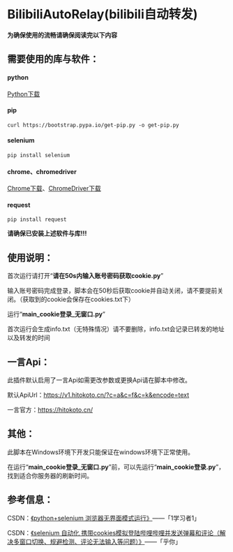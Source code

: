 # BilibiliAutoRelay(bilibili自动转发)

**为确保使用的流畅请确保阅读完以下内容**

## 需要使用的库与软件：

#### python

[Python下载](https://www.python.org/downloads/release)

#### pip

```
curl https://bootstrap.pypa.io/get-pip.py -o get-pip.py
```

#### selenium

```
pip install selenium
```

#### chrome、chromedriver

[Chrome下载](https://www.google.cn/chrome/thank-you.html?statcb=1&installdataindex=empty&defaultbrowser=0#)、[ChromeDriver下载](http://npm.taobao.org/mirrors/chromedriver/)

#### request

```
pip install request
```

**请确保已安装上述软件与库!!!**

## 使用说明：

首次运行请打开“**请在50s内输入账号密码获取cookie.py**”

输入账号密码完成登录，脚本会在50秒后获取cookie并自动关闭，请不要提前关闭。（获取到的cookie会保存在cookies.txt下）

运行“**main_cookie登录_无窗口.py**”

首次运行会生成info.txt（无特殊情况）请不要删除，info.txt会记录已转发的地址以及转发的时间

## 一言Api：

此插件默认启用了一言Api如需更改参数或更换Api请在脚本中修改。

默认ApiUrl：https://v1.hitokoto.cn/?c=a&c=f&c=k&encode=text

一言官方：https://hitokoto.cn/

## 其他：

此脚本在Windows环境下开发只能保证在windows环境下正常使用。

在运行“**main_cookie登录_无窗口.py**”前，可以先运行“**main_cookie登录.py**”，找到适合你服务器的刷新时间。

## 参考信息：

CSDN：[《python+selenium 浏览器无界面模式运行》](https://blog.csdn.net/u011280778/article/details/104283409)——「1学习者1」

CSDN：[《selenium 自动化 携带cookies模拟登陆哔哩哔哩并发送弹幕和评论（解决多窗口切换、规避检测、评论无法输入等问题）》](https://blog.csdn.net/m0_50944918/article/details/112148216)——「乎你」
